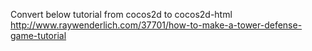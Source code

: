 Convert below tutorial from cocos2d to cocos2d-html
http://www.raywenderlich.com/37701/how-to-make-a-tower-defense-game-tutorial